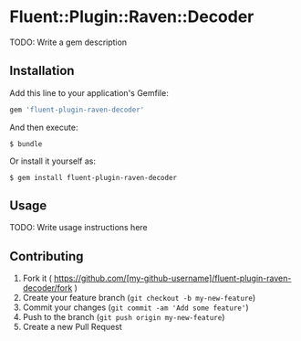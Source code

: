 # Fluent::Plugin::Raven::Decoder

TODO: Write a gem description

## Installation

Add this line to your application's Gemfile:

```ruby
gem 'fluent-plugin-raven-decoder'
```

And then execute:

    $ bundle

Or install it yourself as:

    $ gem install fluent-plugin-raven-decoder

## Usage

TODO: Write usage instructions here

## Contributing

1. Fork it ( https://github.com/[my-github-username]/fluent-plugin-raven-decoder/fork )
2. Create your feature branch (`git checkout -b my-new-feature`)
3. Commit your changes (`git commit -am 'Add some feature'`)
4. Push to the branch (`git push origin my-new-feature`)
5. Create a new Pull Request
